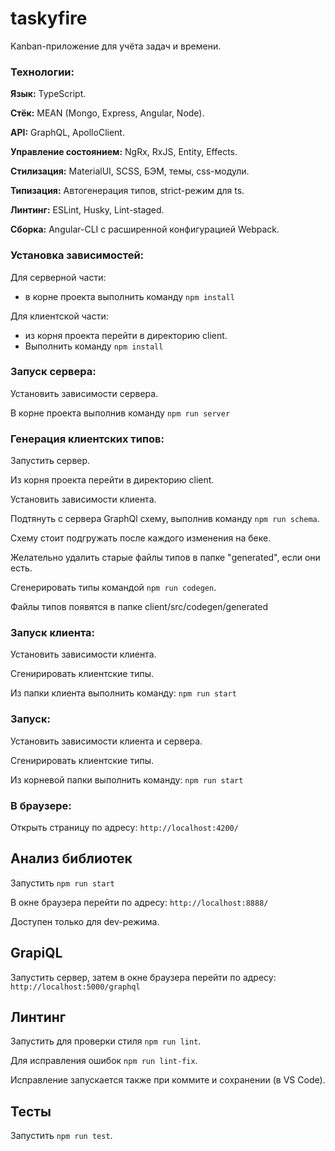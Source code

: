 # taskyfire
Kanban-приложение для учёта задач и времени.
### Технологии:
**Язык:** TypeScript.

**Стёк:** MEAN (Mongo, Express, Angular, Node).

**API:** GraphQL, ApolloClient.

**Управление состоянием:** NgRx, RxJS, Entity, Effects.

**Стилизация:** MaterialUI, SCSS, БЭМ, темы, css-модули.

**Типизация:** Автогенерация типов, strict-режим для ts.

**Линтинг:** ESLint, Husky, Lint-staged.

**Сборка:** Angular-CLI c расширенной конфигурацией Webpack.

### Установка зависимостей:
Для серверной части:
- в корне проекта выполнить команду `npm install`


Для клиентской части:  
- из корня проекта перейти в директорию client. 
- Выполнить команду `npm install`

### Запуск сервера: 
Установить зависимости сервера. 

В корне проекта выполнив команду `npm run server`

### Генерация клиентских типов:
Запустить сервер.

Из корня проекта перейти в директорию client. 

Установить зависимости клиента. 

Подтянуть с сервера GraphQl схему, выполнив команду `npm run schema`. 

Схему стоит подгружать после каждого изменения на беке. 

Желательно удалить старые файлы типов в папке "generated", если они есть. 

Сгенерировать типы командой `npm run codegen`.

Файлы типов появятся в папке client/src/codegen/generated

### Запуск клиента: 
Установить зависимости клиента. 

Cгенирировать клиентские типы. 

Из папки клиента выполнить команду: `npm run start`

### Запуск: 
Установить зависимости клиента и сервера. 

Сгенирировать клиентские типы. 

Из корневой папки выполнить команду: `npm run start`

### В браузере: 
Открыть страницу по адресу:   `http://localhost:4200/`

## Анализ библиотек
Запустить `npm run start`

В окне браузера перейти по адресу: `http://localhost:8888/`

Доступен только для dev-режима.

## GrapiQL
Запустить сервер, затем в окне браузера перейти по адресу: `http://localhost:5000/graphql`

## Линтинг
Запустить для проверки стиля `npm run lint`. 

Для исправления ошибок `npm run lint-fix`.


Исправление запускается также при коммите и сохранении (в VS Code).

## Тесты
Запустить `npm run test`. 
 